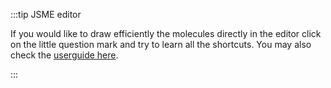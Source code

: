 :::tip JSME editor

If you would like to draw efficiently the molecules directly in the editor click on the little question mark and try to learn all the shortcuts. You may also check the [userguide here](/eln-docs/uuid/jsme).

:::
